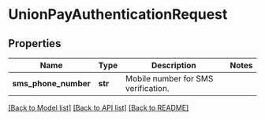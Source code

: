# UnionPayAuthenticationRequest

## Properties
Name | Type | Description | Notes
------------ | ------------- | ------------- | -------------
**sms_phone_number** | **str** | Mobile number for SMS verification. | 

[[Back to Model list]](../README.md#documentation-for-models) [[Back to API list]](../README.md#documentation-for-api-endpoints) [[Back to README]](../README.md)


